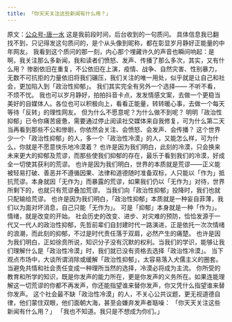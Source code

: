 ```yaml
---
title: 「你天天关注这些新闻有什么用？」
---
```


原文：[公众号-唐一水](https://mp.weixin.qq.com/s/Lnw3wdJ0CQ88QV8bHsvWzw)
这是我前段时间，后台收到的一句质问。
具体信息我已翻找不到，只记得发这句质问的，是个从头像到昵称，都在彰显岁月静好正能量的中年网友。
我看到这个质问的那一刻，内心那个埋藏许久的声音也瞬间响起：是啊，我关注那么多新闻，我和读者们愤怒、发声、传播了那么多次，其实，又有什么用？
惨剧依旧在重复，不公依旧在上演，疫情、战争、自然灾害、性别暴力，无数不可抗拒的力量依旧将我们碾压，我们关注的唯一用处，似乎就是让自己和社会，更加陷入到「政治性抑郁」。
我们其实完全有另外一个选择——
不听不看，不烦不忧。
我也可以岁月静好，拍拍抖音卡点，发发情感文案，去做一个更稳当美好的自媒体人。各位也可以积极向上，看看正能量，转转暖心事，去做一个每天等待「反转」的理性网友。
但为什么不愿意呢？为什么做不到呢？
明明「政治性抑郁」已令你痛苦疲惫，需要通过停止阅读社交媒体来自我修复，可为什么第二天当再看到那些不公和惨剧，你依然会关注、会愤怒、会发声、会传播？
这个世界少一个「政治性抑郁」的人，多一个「政治性冷漠」的人，又能怎么样，可为什么，你就是不愿意快乐地冷漠着？
也许是因为我们明白，此刻的冷漠，只会换来未来更大的抑郁及荒谬，而那些使我们抑郁的存在，最乐于看到我们的冷漠，好成全一切使其获利的荒谬。
也许是因为我们明白，世界的本质就是荒谬——正义能被轻易打破、善恶并不遵循因果、法律和道德随时准备双标，人只能以「作为」抵抗荒谬。本身就因「无作为」而暴露的荒谬，如果我们仍以「无作为」对待，世界所剩下的，也就只有荒谬叠加荒谬。
当我们向「政治性抑郁」投降时，我们也就只配输给荒谬。
也许是因为我们明白，「政治性抑郁」本质就是一种妄自菲薄，我们以为面对坏消息，自己只能「无作为」。
可是「抑郁」本身就是一种「作为」。情绪，就是改变的开始。
社会历史的改变、进步、对灾难的预防，恰恰发源于一代又一代人的政治性抑郁，先哲前辈们自封建时代一路演进，正是依托一次次情绪的浪潮，而此刻的抑郁，不过是时代责任落于双肩，必然产生的痛楚。
也许是因为我们明白，正如徐贲所说，知识分子没有沉默的权利。当我们的学识，能够让我们理解什么是「政治性冷漠」时，我们就已没有资格去选择「政治性冷漠」。
当下观点市场中，大谈所谓消除或缓解「政治性抑郁」，太容易落入犬儒主义的圈套。当避免共情和社会责任变成一种理所当然的选择，冷漠必将成为主流。
你所受的教育和所学的知识，既是你发声的能力所在，更是你发声的义务所在。如果连能理解这一切荒谬的你都不再发声，你还能指望谁来替你发声，你又凭什么指望谁来替你发声。
这个社会最不缺「政治性冷漠」的人，不关心公共议题，更无视道德自律，他们蒙住双眼，他们面朝大海，甚至会嫌弃发声者聒噪：
「你天天关注这些新闻有什么用？」
「我也不知道。我只是不想成为你们。」
